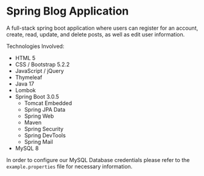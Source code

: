 # Spring Blog Application

A full-stack spring boot application where users can register for an account, create, read, update, and delete posts, as well as edit user information.

Technologies Involved:
- HTML 5
- CSS / Bootstrap 5.2.2
- JavaScript / jQuery
- Thymeleaf
- Java 17
- Lombok
- Spring Boot 3.0.5
    - Tomcat Embedded
    - Spring JPA Data
    - Spring Web
    - Maven
    - Spring Security
    - Spring DevTools
    - Spring Mail
- MySQL 8

In order to configure our MySQL Database credentials please refer to the `example.properties` file for necessary information.
